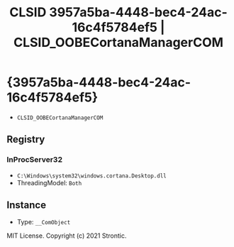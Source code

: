 ﻿---
title: "CLSID 3957a5ba-4448-bec4-24ac-16c4f5784ef5 | CLSID_OOBECortanaManagerCOM"
excerpt: What is COM-Object CLSID 3957a5ba-4448-bec4-24ac-16c4f5784ef5?
---

# {3957a5ba-4448-bec4-24ac-16c4f5784ef5}

* `CLSID_OOBECortanaManagerCOM`

## Registry


### InProcServer32

* `C:\Windows\system32\windows.cortana.Desktop.dll`
* ThreadingModel: `Both`

## Instance

* Type: `__ComObject`

MIT License. Copyright (c) 2021 Strontic.


